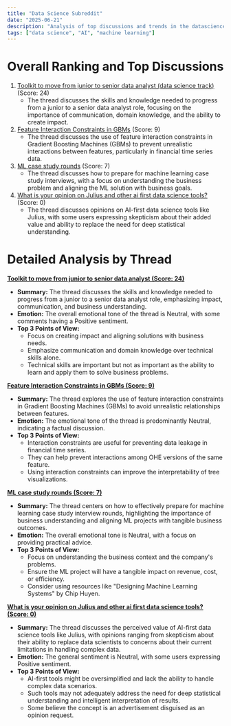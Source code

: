 ```yaml
---
title: "Data Science Subreddit"
date: "2025-06-21"
description: "Analysis of top discussions and trends in the datascience subreddit"
tags: ["data science", "AI", "machine learning"]
---
```


# Overall Ranking and Top Discussions
1.  [Toolkit to move from junior to senior data analyst (data science track)](https://www.reddit.com/r/datascience/comments/1lgfmli/toolkit_to_move_from_junior_to_senior_data/) (Score: 24)
    *   The thread discusses the skills and knowledge needed to progress from a junior to a senior data analyst role, focusing on the importance of communication, domain knowledge, and the ability to create impact.
2.  [Feature Interaction Constraints in GBMs](https://www.reddit.com/r/datascience/comments/1lgt6nn/feature_interaction_constraints_in_gbms/) (Score: 9)
    *   The thread discusses the use of feature interaction constraints in Gradient Boosting Machines (GBMs) to prevent unrealistic interactions between features, particularly in financial time series data.
3.  [ML case study rounds](https://www.reddit.com/r/datascience/comments/1lgvh62/ml_case_study_rounds/) (Score: 7)
    *   The thread discusses how to prepare for machine learning case study interviews, with a focus on understanding the business problem and aligning the ML solution with business goals.
4.  [What is your opinion on Julius and other ai first data science tools?](https://www.reddit.com/r/datascience/comments/1lggtm2/what_is_your_opinion_on_julius_and_other_ai_first/) (Score: 0)
    *   The thread discusses opinions on AI-first data science tools like Julius, with some users expressing skepticism about their added value and ability to replace the need for deep statistical understanding.

# Detailed Analysis by Thread
**[Toolkit to move from junior to senior data analyst (Score: 24)](https://www.reddit.com/r/datascience/comments/1lgfmli/toolkit_to_move_from_junior_to_senior_data/)**
*   **Summary:**  The thread discusses the skills and knowledge needed to progress from a junior to a senior data analyst role, emphasizing impact, communication, and business understanding.
*   **Emotion:** The overall emotional tone of the thread is Neutral, with some comments having a Positive sentiment.
*   **Top 3 Points of View:**
    *   Focus on creating impact and aligning solutions with business needs.
    *   Emphasize communication and domain knowledge over technical skills alone.
    *   Technical skills are important but not as important as the ability to learn and apply them to solve business problems.

**[Feature Interaction Constraints in GBMs (Score: 9)](https://www.reddit.com/r/datascience/comments/1lgt6nn/feature_interaction_constraints_in_gbms/)**
*   **Summary:** The thread explores the use of feature interaction constraints in Gradient Boosting Machines (GBMs) to avoid unrealistic relationships between features.
*   **Emotion:** The emotional tone of the thread is predominantly Neutral, indicating a factual discussion.
*   **Top 3 Points of View:**
    *   Interaction constraints are useful for preventing data leakage in financial time series.
    *   They can help prevent interactions among OHE versions of the same feature.
    *   Using interaction constraints can improve the interpretability of tree visualizations.

**[ML case study rounds (Score: 7)](https://www.reddit.com/r/datascience/comments/1lgvh62/ml_case_study_rounds/)**
*   **Summary:** The thread centers on how to effectively prepare for machine learning case study interview rounds, highlighting the importance of business understanding and aligning ML projects with tangible business outcomes.
*   **Emotion:** The overall emotional tone is Neutral, with a focus on providing practical advice.
*   **Top 3 Points of View:**
    *   Focus on understanding the business context and the company's problems.
    *   Ensure the ML project will have a tangible impact on revenue, cost, or efficiency.
    *   Consider using resources like "Designing Machine Learning Systems" by Chip Huyen.

**[What is your opinion on Julius and other ai first data science tools? (Score: 0)](https://www.reddit.com/r/datascience/comments/1lggtm2/what_is_your_opinion_on_julius_and_other_ai_first/)**
*   **Summary:** The thread discusses the perceived value of AI-first data science tools like Julius, with opinions ranging from skepticism about their ability to replace data scientists to concerns about their current limitations in handling complex data.
*   **Emotion:** The general sentiment is Neutral, with some users expressing Positive sentiment.
*   **Top 3 Points of View:**
    *   AI-first tools might be oversimplified and lack the ability to handle complex data scenarios.
    *   Such tools may not adequately address the need for deep statistical understanding and intelligent interpretation of results.
    *   Some believe the concept is an advertisement disguised as an opinion request.

